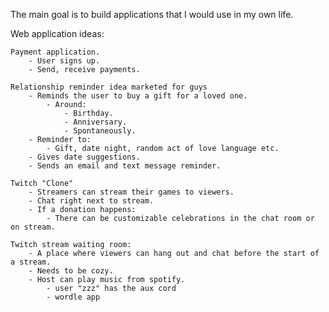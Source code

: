 The main goal is to build applications that I would use in my own life.

Web application ideas:


    Payment application.
        - User signs up.
        - Send, receive payments.

    Relationship reminder idea marketed for guys
        - Reminds the user to buy a gift for a loved one.
            - Around:
                - Birthday.
                - Anniversary.
                - Spontaneously.
        - Reminder to:
            - Gift, date night, random act of love language etc.
        - Gives date suggestions.
        - Sends an email and text message reminder.

    Twitch "Clone"
        - Streamers can stream their games to viewers.
        - Chat right next to stream.
        - If a donation happens:
            - There can be customizable celebrations in the chat room or on stream.

    Twitch stream waiting room:
        - A place where viewers can hang out and chat before the start of a stream.
        - Needs to be cozy.
        - Host can play music from spotify.
            - user "zzz" has the aux cord
            - wordle app

